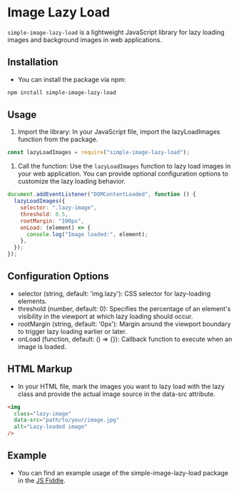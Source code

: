 # Image Lazy Load

`simple-image-lazy-load` is a lightweight JavaScript library for lazy loading images and background images in web applications.

## Installation

- You can install the package via npm:

```bash
npm install simple-image-lazy-load
```

## Usage

1. Import the library: In your JavaScript file, import the lazyLoadImages function from the package.

```js
const lazyLoadImages = require("simple-image-lazy-load");
```

1. Call the function: Use the `lazyLoadImages` function to lazy load images in your web application. You can provide optional configuration options to customize the lazy loading behavior.

```js
document.addEventListener("DOMContentLoaded", function () {
  lazyLoadImages({
    selector: ".lazy-image",
    threshold: 0.5,
    rootMargin: "100px",
    onLoad: (element) => {
      console.log("Image loaded:", element);
    },
  });
});
```

## Configuration Options

- selector (string, default: 'img.lazy'): CSS selector for lazy-loading elements.
- threshold (number, default: 0): Specifies the percentage of an element's visibility in the viewport at which lazy loading should occur.
- rootMargin (string, default: '0px'): Margin around the viewport boundary to trigger lazy loading earlier or later.
- onLoad (function, default: () => {}): Callback function to execute when an image is loaded.

## HTML Markup

- In your HTML file, mark the images you want to lazy load with the lazy class and provide the actual image source in the data-src attribute.

```html
<img
  class="lazy-image"
  data-src="path/to/your/image.jpg"
  alt="Lazy-loaded image"
/>
```

## Example

- You can find an example usage of the simple-image-lazy-load package in the <a href="https://jsfiddle.net/h5pksrqb/">JS Fiddle</a>.

